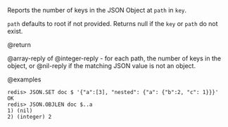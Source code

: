 Reports the number of keys in the JSON Object at `path` in `key`.

`path` defaults to root if not provided. Returns null if the `key` or `path` do not exist.

@return

@array-reply of @integer-reply - for each path, the number of keys in the object, or @nil-reply if the matching JSON value is not an object.

@examples

```
redis> JSON.SET doc $ '{"a":[3], "nested": {"a": {"b":2, "c": 1}}}'
OK
redis> JSON.OBJLEN doc $..a
1) (nil)
2) (integer) 2
```

